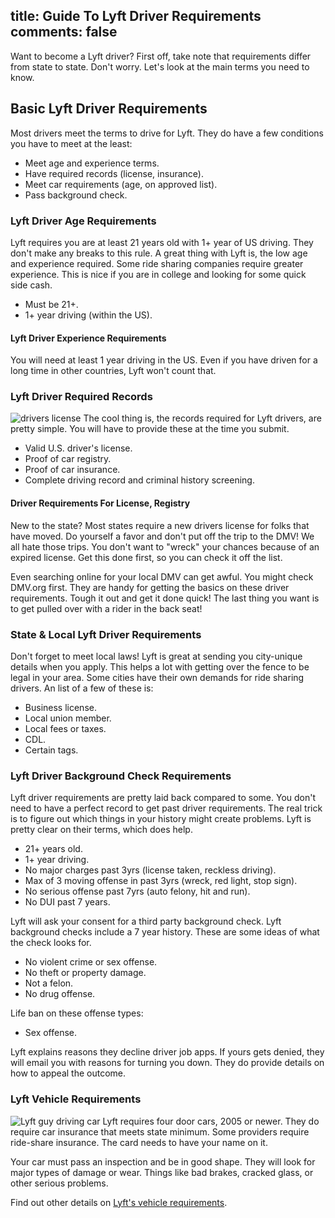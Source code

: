 title: Guide To Lyft Driver Requirements
comments: false
---
Want to become a Lyft driver?  First off, take note that requirements differ from state to state. Don't worry. Let's look at the main terms you need to know.

## Basic Lyft Driver Requirements
Most drivers meet the terms to drive for Lyft. They do have a few conditions you have to meet at the least:

* Meet age and experience terms.
* Have required records (license, insurance).
* Meet car requirements (age, on approved list).
* Pass background check.

### Lyft Driver Age Requirements
Lyft requires you are at least 21 years old with 1+ year of US driving. They don't make any breaks to this rule. A great thing with Lyft is, the low age and experience required. Some ride sharing companies require greater experience. This is nice if you are in college and looking for some quick side cash.

* Must be 21+.
* 1+ year driving (within the US).

#### Lyft Driver Experience Requirements
You will need at least 1 year driving in the US. Even if you have driven for a long time in other countries, Lyft won't count that.

### Lyft Driver Required Records
![drivers license](/img/lyft-driver-license.png)
The cool thing is, the records required for Lyft drivers, are pretty simple. You will have to provide these at the time you submit.

* Valid U.S. driver's license.
* Proof of car registry.
* Proof of car insurance.
* Complete driving record and criminal history screening.

#### Driver Requirements For License, Registry
New to the state? Most states require a new drivers license for folks that have moved. Do yourself a favor and don't put off the trip to the DMV! We all hate those trips. You don't want to "wreck" your chances because of an expired license. Get this done first, so you can check it off the list.

Even searching online for your local DMV can get awful. You might check DMV.org first. They are handy for getting the basics on these driver requirements. Tough it out and get it done quick! The last thing you want is to get pulled over with a rider in the back seat!

### State & Local Lyft Driver Requirements
Don't forget to meet local laws!  Lyft is great at sending you city-unique details when you apply. This helps a lot with getting over the fence to be legal in your area. Some cities have their own demands for ride sharing drivers. An list of a few of these is:

* Business license.
* Local union member.
* Local fees or taxes.
* CDL.
* Certain tags.

### Lyft Driver Background Check Requirements
Lyft driver requirements are pretty laid back compared to some. You don't need to have a perfect record to get past driver requirements. The real trick is to figure out which things in your history might create problems. Lyft is pretty clear on their terms, which does help.

* 21+ years old.
* 1+ year driving.
* No major charges past 3yrs (license taken, reckless driving).
* Max of 3 moving offense in past 3yrs (wreck, red light, stop sign).
* No serious offense past 7yrs (auto felony, hit and run).
* No DUI past 7 years.

Lyft will ask your consent for a third party background check. Lyft background checks include a 7 year history. These are some ideas of what the check looks for.

* No violent crime or sex offense.
* No theft or property damage.
* Not a felon.
* No drug offense.

Life ban on these offense types:

* Sex offense.

Lyft explains reasons they decline driver job apps. If yours gets denied, they will email you with reasons for turning you down. They do provide details on how to appeal the outcome.

### Lyft Vehicle Requirements
![Lyft guy driving car](/img/guy-driving-car.png)
Lyft requires four door cars, 2005 or newer. They do require car insurance that meets state minimum. Some providers require ride-share insurance. The card needs to have your name on it.

Your car must pass an inspection and be in good shape. They will look for major types of damage or wear. Things like bad brakes, cracked glass, or other serious problems.

Find out other details on [Lyft's vehicle requirements](/lyft/vehicle-requirements/).